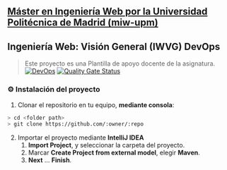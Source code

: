 ## [Máster en Ingeniería Web por la Universidad Politécnica de Madrid (miw-upm)](http://miw.etsisi.upm.es)
## Ingeniería Web: Visión General (IWVG) DevOps
> Este proyecto es una Plantilla de apoyo docente de la asignatura.
[![DevOps](https://github.com/mangelsanchezUPM/iwvg-devops-sanchez-miguelangel/actions/workflows/test-sonar.yml/badge.svg)](https://github.com/mangelsanchezUPM/iwvg-devops-sanchez-miguelangel/actions/workflows/test-sonar.yml)
[![Quality Gate Status](https://sonarcloud.io/api/project_badges/measure?project=mangelsanchezUPM_iwvg-devops-sanchez-miguelangel&metric=alert_status)](https://sonarcloud.io/dashboard?id=mangelsanchezUPM_iwvg-devops-sanchez-miguelangel)
### :gear: Instalación del proyecto
1. Clonar el repositorio en tu equipo, **mediante consola**:
```sh
> cd <folder path>
> git clone https://github.com/:owner/:repo
```
2. Importar el proyecto mediante **IntelliJ IDEA**
   1. **Import Project**, y seleccionar la carpeta del proyecto.
   1. Marcar **Create Project from external model**, elegir **Maven**.
   1. **Next** … **Finish**.

